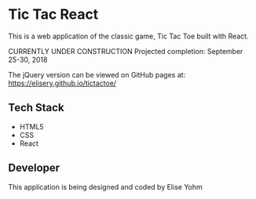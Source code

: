 # Tic Tac React

This is a web application of the classic game, Tic Tac Toe built with React.

CURRENTLY UNDER CONSTRUCTION
Projected completion: September 25-30, 2018

The jQuery version can be viewed on GitHub pages at: 
https://elisery.github.io/tictactoe/

## Tech Stack

- HTML5
- CSS
- React

## Developer

This application is being designed and coded by Elise Yohm





